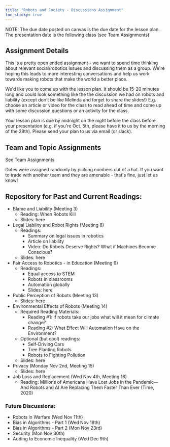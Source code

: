 ```yaml
---
title: "Robots and Society - Discussions Assignment"
toc_sticky: true
---
```


NOTE: The due date posted on canvas is the due date for the lesson plan. The presentation date is the following class (see <a-no-proxy href="https://docs.google.com/spreadsheets/d/1VuVWl0FXGH8GClKSoJb52mcvaJhRlQhN7utXucGMoyY/edit#gid"> Team Assignments</a-no-proxy>)

## Assignment Details

This is a pretty open ended assignment - we want to spend time thinking about relevant social/robotics issues and discussing them as a group. We're hoping this leads to more interesting conversations and help us work towards making robots that make the world a better place.

We'd like you to come up with the lesson plan. It should be 15-20 minutes long and could look something like the <a-no-proxy href="https://docs.google.com/presentation/d/19vvms_58HVD-8TtENqQD7XjgfM93wyVk2WlSxExM-Ww/edit?usp=sharing"> the discussion we had on robots and liability</a-no-proxy> (except don't be like Melinda and forget to share the slides!) E.g. choose an article or video for the class to read ahead of time and come up with some discussion questions or an activity for the class. 

Your lesson plan is due by midnight on the night before the class before your presentation (e.g. if you're Oct. 5th, please have it to us by the morning of the 28th). Please send your plan to us via email (or slack). 

## Team and Topic Assignments
See  <a-no-proxy href="https://docs.google.com/spreadsheets/d/1VuVWl0FXGH8GClKSoJb52mcvaJhRlQhN7utXucGMoyY/edit#gid"> Team Assignments</a-no-proxy>

Dates were assigned randomly by picking numbers out of a hat. If you want to trade with another team and they are amenable - that's fine, just let us know! 

## Repository for Past and Current Readings:

* Blame and Liability (Meeting 3)
   * Reading: <a-no-proxy href="https://thehustle.co/when-robots-kill/"> When Robots Kill </a-no-proxy> 
   * Slides: <a-no-proxy href="https://docs.google.com/presentation/d/19vvms_58HVD-8TtENqQD7XjgfM93wyVk2WlSxExM-Ww/edit?usp=sharing"> here </a-no-proxy>
* Legal Liability and Robot Rights (Meeting 8)
   * Readings: 
      * <a-no-proxy href="https://robohub.org/the-legal-issues-of-robotics/"> Summary on legal issues in robotics </a-no-proxy>
      * <a-no-proxy href="https://www.therobotreport.com/liability-robot-legal-debate/"> Article on liability </a-no-proxy>
      * <a-no-proxy href="https://www.youtube.com/watch?v=DHyUYg8X31c" > Video: Do Robots Deserve Rights? What if Machines Become Conscious? </a-no-proxy>  
    * Slides: <a-no-proxy href="https://docs.google.com/presentation/d/1TLTV-q67P7cgTb09ho6nzXvyprFYKCk9ozQm4j6gHRU/edit#slide=id.g9dea26f006_1_5"> here </a-no-proxy>
* Fair Access to Robotics - in Education (Meeting 9)
   * Readings: 
      * <a-no-proxy href="https://obamawhitehouse.archives.gov/blog/2015/05/08/ensuring-students-have-equal-access-stem-courses"> Equal access to STEM</a-no-proxy>
      * <a-no-proxy href="https://medium.com/@furhatrobotics/a-robot-in-every-classroom-furhats-vision-for-education-5b0ca8d56e0e"> Robots in classrooms </a-no-proxy>
      * <a-no-proxy href="https://new.abb.com/news/detail/4431/abb-and-the-economist-launch-automation-readiness-index-global-ranking-for-robotics-and-artificial-intelligence"> Automation globally </a-no-proxy>
      * Slides: <a-no-proxy href="https://docs.google.com/presentation/d/1dE-yPRNsVzmszORohqEZeSojh2N8vvCuAHm5JYNYIyY/edit#slide=id.p"> here </a-no-proxy>
* Public Perception of Robots (Meeting 13)
   * Slides: <a-no-proxy href="https://pasteapp.com/p/AeIAWd3HpVx?view=fhmWGJbzAMo"> here </a-no-proxy>.
* Environmental Effects of Robots (Meeting 14)
   * Required Reading Materials:
      *  <a-no-proxy href="https://theconversation.com/if-robots-take-our-jobs-what-will-it-mean-for-climate-change-123507"> Reading #1: If robots take our jobs what will it mean for climate change? </a-no-proxy>
      * <a-no-proxy href="https://www.iisd.org/articles/automation-environment"> Reading #2: What Effect Will Automation Have on the Environment? </a-no-proxy>
   * Optional (but cool) readings: 
      * <a-no-proxy href="https://time.com/4476614/self-driving-cars-environment/"> Self-Driving Cars </a-no-proxy> 
      * <a-no-proxy href="https://exchange.telstra.com.au/skygrow-muru-d-climate-change/"> Tree Planting Robots </a-no-proxy> 
      * <a-no-proxy href="https://www.youtube.com/watch?v=CVdPhUPO5YU"> Robots to Fighting Pollution </a-no-proxy>
    * Slides: <a-no-proxy href="https://docs.google.com/presentation/d/1gbDIunTkPLSk01Maq3cgX6IXZmVbTU7qcbXtWda3TwM/edit?usp=sharing"> here </a-no-proxy>
* Privacy (Monday Nov 2nd, Meeting 15)
   * Slides: <a-no-proxy href="https://docs.google.com/presentation/d/1CL0kqJPcm2B2fiJgnZUSY_n4KXUTVVO3sLs50RWVQAg/edit#"> here </a-no-proxy>
* Job Loss and Replacement (Wed Nov 4th, Meeting 16)
   *  Reading: <a-no-proxy href="https://time.com/5876604/machines-jobs-coronavirus/"> Millions of Americans Have Lost Jobs in the Pandemic—And Robots and AI Are Replacing Them Faster Than Ever (Time, 2020) </a-no-proxy>

### Future Discussions:
* Robots in Warfare (Wed Nov 11th)
* Bias in Algorithms - Part 1 (Wed Nov 18th)
* Bias in Algorithms - Part 2 (Mon Nov 23rd)
* Security (Mon Nov 30th) 
* Adding to Economic Inequality (Wed Dec 9th)